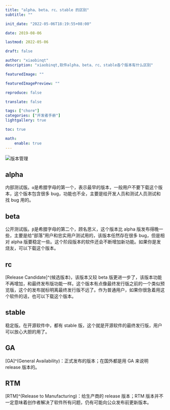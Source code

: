 ```yaml
---
title: "alpha、beta、rc、stable 的区别"
subtitle: ""

init_date: "2022-05-06T18:19:55+08:00"

date: 2019-08-06

lastmod: 2022-05-06

draft: false

author: "xiaobinqt"
description: "xiaobinqt,软件alpha、beta、rc、stable各个版本有什么区别"

featuredImage: ""

featuredImagePreview: ""

reproduce: false

translate: false

tags: ["chore"]
categories: ["开发者手册"]
lightgallery: true

toc: true

math:
    enable: true
---
```


<!-- author： xiaobinqt -->
<!-- email： xiaobinqt@163.com -->
<!-- https://xiaobinqt.github.io -->
<!-- https://www.xiaobinqt.cn -->


![版本管理](https://cdn.xiaobinqt.cn/xiaobinqt.io/20220506/c73d3c2e74c64edbacdac68d31decc05.png '版本管理')

## alpha

内部测试版。`α`是希腊字母的第一个，表示最早的版本，一般用户不要下载这个版本，这个版本包含很多 bug，功能也不全，主要是给开发人员和测试人员测试和找 bug 用的。

## beta

公开测试版。`β`是希腊字母的第二个，顾名思义，这个版本比 alpha
版发布得晚一些，主要是给“部落”用户和忠实用户测试用的，该版本任然存在很多 bug，但是相对 alpha 版要稳定一些。这个阶段版本的软件还会不断增加新功能。如果你是发烧友，可以下载这个版本。

## rc

[Release Candidate]^(候选版本)，该版本又较 beta
版更进一步了，该版本功能不再增加，和最终发布版功能一样。这个版本有点像最终发行版之前的一个类似预览版，这个的发布就标明离最终发行版不远了。作为普通用户，如果你很急着用这个软件的话，也可以下载这个版本。

## stable

稳定版。在开源软件中，都有 stable 版，这个就是开源软件的最终发行版，用户可以放心大胆的用了。

## GA

[GA]^(General Availability)：正式发布的版本；在国外都是用 GA 来说明 release 版本的。

## RTM

[RTM]^(Release to Manufacturing)：给生产商的 release 版本；RTM 版本并不一定意味着创作者解决了软件所有问题，仍有可能向公众发布前更新版本。

